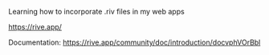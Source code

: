 Learning how to incorporate .riv files in my web apps

https://rive.app/

Documentation: https://rive.app/community/doc/introduction/docvphVOrBbl

